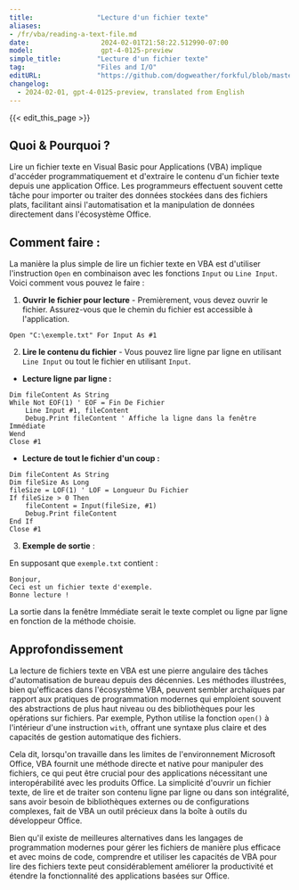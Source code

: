 ```yaml
---
title:                "Lecture d'un fichier texte"
aliases:
- /fr/vba/reading-a-text-file.md
date:                  2024-02-01T21:58:22.512990-07:00
model:                 gpt-4-0125-preview
simple_title:         "Lecture d'un fichier texte"
tag:                  "Files and I/O"
editURL:              "https://github.com/dogweather/forkful/blob/master/content/fr/vba/reading-a-text-file.md"
changelog:
  - 2024-02-01, gpt-4-0125-preview, translated from English
---
```


{{< edit_this_page >}}

## Quoi & Pourquoi ?

Lire un fichier texte en Visual Basic pour Applications (VBA) implique d'accéder programmatiquement et d'extraire le contenu d'un fichier texte depuis une application Office. Les programmeurs effectuent souvent cette tâche pour importer ou traiter des données stockées dans des fichiers plats, facilitant ainsi l'automatisation et la manipulation de données directement dans l'écosystème Office.

## Comment faire :

La manière la plus simple de lire un fichier texte en VBA est d'utiliser l'instruction `Open` en combinaison avec les fonctions `Input` ou `Line Input`. Voici comment vous pouvez le faire :

1. **Ouvrir le fichier pour lecture** - Premièrement, vous devez ouvrir le fichier. Assurez-vous que le chemin du fichier est accessible à l'application.

```basic
Open "C:\exemple.txt" For Input As #1
```

2. **Lire le contenu du fichier** - Vous pouvez lire ligne par ligne en utilisant `Line Input` ou tout le fichier en utilisant `Input`.

- **Lecture ligne par ligne :**

```basic
Dim fileContent As String
While Not EOF(1) ' EOF = Fin De Fichier
    Line Input #1, fileContent
    Debug.Print fileContent ' Affiche la ligne dans la fenêtre Immédiate
Wend
Close #1
```

- **Lecture de tout le fichier d'un coup :**

```basic
Dim fileContent As String
Dim fileSize As Long
fileSize = LOF(1) ' LOF = Longueur Du Fichier
If fileSize > 0 Then
    fileContent = Input(fileSize, #1)
    Debug.Print fileContent
End If
Close #1
```

3. **Exemple de sortie** :

En supposant que `exemple.txt` contient :

```
Bonjour,
Ceci est un fichier texte d'exemple.
Bonne lecture !
```

La sortie dans la fenêtre Immédiate serait le texte complet ou ligne par ligne en fonction de la méthode choisie.

## Approfondissement

La lecture de fichiers texte en VBA est une pierre angulaire des tâches d'automatisation de bureau depuis des décennies. Les méthodes illustrées, bien qu'efficaces dans l'écosystème VBA, peuvent sembler archaïques par rapport aux pratiques de programmation modernes qui emploient souvent des abstractions de plus haut niveau ou des bibliothèques pour les opérations sur fichiers. Par exemple, Python utilise la fonction `open()` à l'intérieur d'une instruction `with`, offrant une syntaxe plus claire et des capacités de gestion automatique des fichiers.

Cela dit, lorsqu'on travaille dans les limites de l'environnement Microsoft Office, VBA fournit une méthode directe et native pour manipuler des fichiers, ce qui peut être crucial pour des applications nécessitant une interopérabilité avec les produits Office. La simplicité d'ouvrir un fichier texte, de lire et de traiter son contenu ligne par ligne ou dans son intégralité, sans avoir besoin de bibliothèques externes ou de configurations complexes, fait de VBA un outil précieux dans la boîte à outils du développeur Office.

Bien qu'il existe de meilleures alternatives dans les langages de programmation modernes pour gérer les fichiers de manière plus efficace et avec moins de code, comprendre et utiliser les capacités de VBA pour lire des fichiers texte peut considérablement améliorer la productivité et étendre la fonctionnalité des applications basées sur Office.
